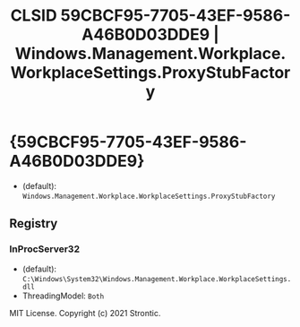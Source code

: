 ﻿---
title: "CLSID 59CBCF95-7705-43EF-9586-A46B0D03DDE9 | Windows.Management.Workplace.WorkplaceSettings.ProxyStubFactory"
excerpt: What is COM-Object CLSID 59CBCF95-7705-43EF-9586-A46B0D03DDE9?
---

# {59CBCF95-7705-43EF-9586-A46B0D03DDE9}

* (default): `Windows.Management.Workplace.WorkplaceSettings.ProxyStubFactory`

## Registry


### InProcServer32

* (default): `C:\Windows\System32\Windows.Management.Workplace.WorkplaceSettings.dll`
* ThreadingModel: `Both`

MIT License. Copyright (c) 2021 Strontic.


